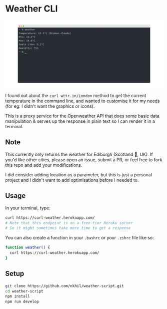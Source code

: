 # Weather CLI

[![Screenshot](./screenshot.png)](./screenshot.png)

I found out about the `curl wttr.in/London` method to get the current temperature in the command line, and wanted to customise it for my needs (for eg: I didn't want the graphics or icons).

This is a proxy service for the Openweather API that does some basic data manipulation & serves up the response in plain text so I can render it in a terminal.

## Note 

This currently only returns the weather for Ediburgh (Scotland 🏴󠁧󠁢󠁳󠁣󠁴󠁿, UK). If you'd like other cities, please open an issue, submit a PR, or feel free to fork this repo and add your modifications.

I did consider adding location as a parameter, but this is just a personal project and I didn't want to add optimisations before I needed to.

## Usage

In your terminal, type:
```bash
curl https://curl-weather.herokuapp.com/
# Note that this endpoint is on a free-tier Heroku server
# So it might sometimes take more time to get a response
```

You can also create a function in your `.bashrc` or your `.zshrc` file like so: 

```bash
function weather() {
  curl https://curl-weather.herokuapp.com/
}
```

## Setup 

```bash
git clone https://github.com/nkhil/weather-script.git
cd weather-script
npm install
npm run develop
```
